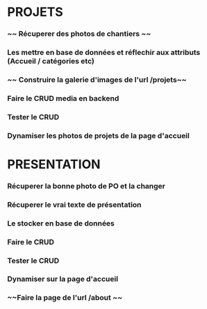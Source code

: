 # PROJETS

### ~~ Récuperer des photos de chantiers ~~
### Les mettre en base de données et réflechir aux attributs (Accueil / catégories etc)
### ~~ Construire la galerie d'images de l'url /projets~~
### Faire le CRUD media en backend
### Tester le CRUD
### Dynamiser les photos de projets de la page d'accueil

# PRESENTATION

### Récuperer la bonne photo de PO et la changer
### Récuperer le vrai texte de présentation
### Le stocker en base de données 
### Faire le CRUD
### Tester le CRUD
### Dynamiser sur la page d'accueil 
### ~~Faire la page de l'url /about ~~